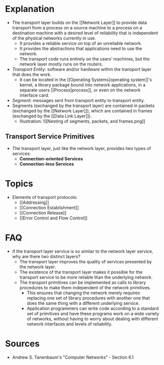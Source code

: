 # Explanation
- The transport layer builds on the [[Network Layer]] to provide data transport from a process on a source machine to a process on a destination machine with a desired level of reliability that is independent of the physical networks currently in use.
	- It provides a reliable service on top of an unreliable network.
	- It provides the abstractions that applications need to use the network.
	- The transport code runs entirely on the users’ machines, but the network layer mostly runs on the routers.
- *Transport Entity*: software and/or hardware within the transport layer that does the work.
	- It can be located in the [[Operating Systems|operating system]]'s kernel, a library package bound into network applications, in a separate users [[Process|process]], or even on the network interface card.
- *Segment*: messages sent from transport entity to transport entity.
- Segments (exchanged by the transport layer) are contained in packets (exchanged by the [[Network Layer]]), which are contained in frames (exchanged by the [[Data Link Layer]]).
	- Illustration: ![[Nesting of segments, packets, and frames.png]]

## Transport Service Primitives
- The transport layer, just like the network layer, provides two types of services:
	- **Connection-oriented Services**
	- **Connection-less Services**

# Topics
- Elements of transport protocols:
	- [[Addressing]]
	- [[Connection Establishment]]
	- [[Connection Release]]
	- [[Error Control and Flow Control]]

# FAQ
- if the transport layer service is so similar to the network layer service, why are there two distinct layers?
	- The transport layer improves the quality of services presented by the network layer.
	- The existence of the transport layer makes it possible for the transport service to be more reliable than the underlying network.
	- The transport primitives can be implemented as calls to library procedures to make them independent of the network primitives.
		- This ensures that changing the network merely requires replacing one set of library procedures with another one that does the same thing with a different underlying service.
		- Application programmers can write code according to a standard set of primitives and have these programs work on a wide variety of networks, without having to worry about dealing with different network interfaces and levels of reliability.

# Sources
- Andrew S. Tanenbaum's "Computer Networks" - Section 6.1
